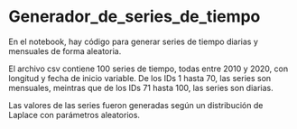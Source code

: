 # Generador_de_series_de_tiempo
En el notebook, hay código para generar series de tiempo diarias y mensuales de forma aleatoria.

El archivo csv contiene 100 series de tiempo, todas entre 2010 y 2020, con longitud y fecha de inicio variable. De los IDs 1 hasta 70, las series son mensuales, meintras que de los IDs 71 hasta 100, las series son diarias.

Las valores de las series fueron generadas según un distribución de Laplace con parámetros aleatorios.
